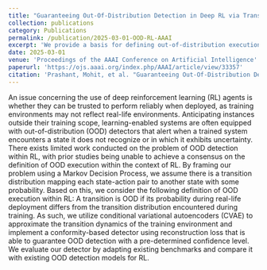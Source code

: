 ```yaml
---
title: "Guaranteeing Out-Of-Distribution Detection in Deep RL via Transition Estimation"
collection: publications
category: Publications
permalink: /publication/2025-03-01-OOD-RL-AAAI
excerpt: 'We provide a basis for defining out-of-distribution execution in RL and provide a framework for detection with guarantees.'
date: 2025-03-01
venue: 'Proceedings of the AAAI Conference on Artificial Intelligence'
paperurl: 'https://ojs.aaai.org/index.php/AAAI/article/view/33357'
citation: 'Prashant, Mohit, et al. "Guaranteeing Out-Of-Distribution Detection in Deep RL via Transition Estimation." Proceedings of the AAAI Conference on Artificial Intelligence. Vol. 39. No. 12. 2025.'
---
```


An issue concerning the use of deep reinforcement learning (RL) agents is whether they can be trusted to perform reliably when deployed, as training environments may not reflect real-life environments. Anticipating instances outside their training scope, learning-enabled systems are often equipped with out-of-distribution (OOD) detectors that alert when a trained system encounters a state it does not recognize or in which it exhibits uncertainty. There exists limited work conducted on the problem of OOD detection within RL, with prior studies being unable to achieve a consensus on the definition of OOD execution within the context of RL. By framing our problem using a Markov Decision Process, we assume there is a transition distribution mapping each state-action pair to another state with some probability. Based on this, we consider the following definition of OOD execution within RL: A transition is OOD if its probability during real-life deployment differs from the transition distribution encountered during training. As such, we utilize conditional variational autoencoders (CVAE) to approximate the transition dynamics of the training environment and implement a conformity-based detector using reconstruction loss that is able to guarantee OOD detection with a pre-determined confidence level. We evaluate our detector by adapting existing benchmarks and compare it with existing OOD detection models for RL.
